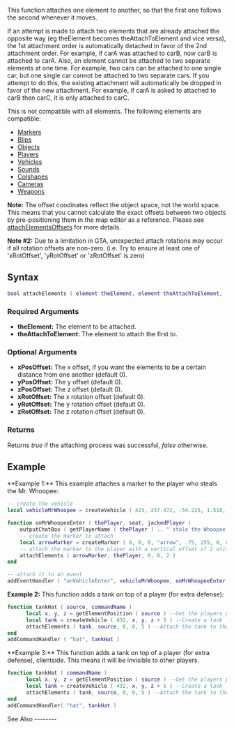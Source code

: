 This function attaches one element to another, so that the first one follows the second whenever it moves.

If an attempt is made to attach two elements that are already attached the opposite way (eg theElement becomes theAttachToElement and vice versa), the 1st attachment order is automatically detached in favor of the 2nd attachment order. For example, if carA was attached to carB, now carB is attached to carA. Also, an element cannot be attached to two separate elements at one time. For example, two cars can be attached to one single car, but one single car cannot be attached to two separate cars. If you attempt to do this, the existing attachment will automatically be dropped in favor of the new attachment. For example, if carA is asked to attached to carB then carC, it is only attached to carC.

This is not compatible with all elements. The following elements are compatible:

-   [Markers](/docs/Marker.md "wikilink")
-   [Blips](/docs/Blip.md "wikilink")
-   [Objects](/docs/Object.md "wikilink")
-   [Players](/docs/Player.md "wikilink")
-   [Vehicles](/docs/Vehicle.md "wikilink")
-   [Sounds](/docs/Sound.md "wikilink")
-   [Colshapes](/docs/Colshape.md "wikilink")
-   [Cameras](/docs/Camera.md "wikilink")
-   [Weapons](/docs/createWeapon.md "wikilink")

**Note:** The offset coodinates reflect the object space, not the world space. This means that you cannot calculate the exact offsets between two objects by pre-positioning them in the map editor as a reference. Please see [attachElementsOffsets](/docs/attachElementsOffsets.md "wikilink") for more details.

**Note \#2:** Due to a limitation in GTA, unexpected attach rotations may occur if all rotation offsets are non-zero. (i.e. Try to ensure at least one of 'xRotOffset', 'yRotOffset' or 'zRotOffset' is zero)

Syntax
------

``` lua
bool attachElements ( element theElement, element theAttachToElement, [ float xPosOffset, float yPosOffset, float zPosOffset, float xRotOffset, float yRotOffset, float zRotOffset ] )
```

### Required Arguments

-   **theElement:** The element to be attached.
-   **theAttachToElement:** The element to attach the first to.

### Optional Arguments

-   **xPosOffset:** The x offset, if you want the elements to be a certain distance from one another (default 0).
-   **yPosOffset:** The y offset (default 0).
-   **zPosOffset:** The z offset (default 0).
-   **xRotOffset:** The x rotation offset (default 0).
-   **yRotOffset:** The y rotation offset (default 0).
-   **zRotOffset:** The z rotation offset (default 0).

### Returns

Returns *true* if the attaching process was successful, *false* otherwise.

Example
-------

<section name="Server" class="server" show="true">
**Example 1:** This example attaches a marker to the player who steals the Mr. Whoopee:

``` lua
-- create the vehicle
local vehicleMrWhoopee = createVehicle ( 423, 237.472, -54.225, 1.518, 0, 354.488, 0 )

function onMrWhoopeeEnter ( thePlayer, seat, jackedPlayer )
    outputChatBox ( getPlayerName ( thePlayer ) .. " stole the Whoopee!", root, 255, 0, 0 )
    -- create the marker to attach
    local arrowMarker = createMarker ( 0, 0, 0, "arrow", .75, 255, 0, 0, 170 )
    -- attach the marker to the player with a vertical offset of 2 units
    attachElements ( arrowMarker, thePlayer, 0, 0, 2 )
end

-- attach it to an event
addEventHandler ( "onVehicleEnter", vehicleMrWhoopee, onMrWhoopeeEnter )
```

**Example 2:** This function adds a tank on top of a player (for extra defense):

``` lua
function tankHat ( source, commandName )
      local x, y, z = getElementPosition ( source ) --Get the players position
      local tank = createVehicle ( 432, x, y, z + 5 ) --Create a tank
      attachElements ( tank, source, 0, 0, 5 ) --Attach the tank to the player.
end
addCommandHandler ( "hat", tankHat )
```

</section>
<section name="Client" class="client" show="false">
**Example 3:** This function adds a tank on top of a player (for extra defense), clientside. This means it will be invisible to other players.

``` lua
function tankHat ( commandName )
      local x, y, z = getElementPosition ( source ) --Get the players position
      local tank = createVehicle ( 432, x, y, z + 5 ) --Create a tank
      attachElements ( tank, source, 0, 0, 5 ) --Attach the tank to the player.
end
addCommandHandler( "hat", tankHat )
```

</section>
See Also
--------
